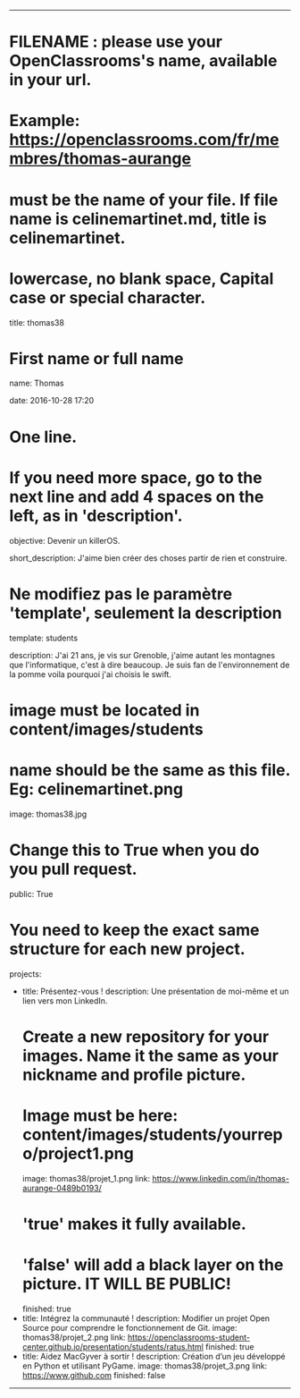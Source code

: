 ---

# FILENAME : please use your OpenClassrooms's name, available in your url.
# Example: https://openclassrooms.com/fr/membres/thomas-aurange
# must be the name of your file. If file name is celinemartinet.md, title is celinemartinet.
# lowercase, no blank space, Capital case or special character.

title: thomas38


# First name or full name

name: Thomas

date: 2016-10-28 17:20


# One line.

# If you need more space, go to the next line and add 4 spaces on the left, as in 'description'.

objective: Devenir un killerOS.

short_description: J'aime bien créer des choses partir de rien et construire.


# Ne modifiez pas le paramètre 'template', seulement la description

template: students

description:
  J'ai 21 ans, je vis sur Grenoble, j'aime autant les montagnes que l'informatique, 
  c'est à dire beaucoup. Je suis fan de l'environnement de la pomme voila 
  pourquoi j'ai choisis le swift.


# image must be located in content/images/students

# name should be the same as this file. Eg: celinemartinet.png

image: thomas38.jpg


# Change this to True when you do you pull request.

public: True


# You need to keep the exact same structure for each new project.

projects:
  - title: Présentez-vous !
    description: Une présentation de moi-même et un lien vers mon LinkedIn.
    # Create a new repository for your images. Name it the same as your nickname and profile picture.
    # Image must be here: content/images/students/yourrepo/project1.png
    image: thomas38/projet_1.png
    link: https://www.linkedin.com/in/thomas-aurange-0489b0193/
    # 'true' makes it fully available.
    # 'false' will add a black layer on the picture. IT WILL BE PUBLIC!
    finished: true
  - title: Intégrez la communauté !
    description: Modifier un projet Open Source pour comprendre le fonctionnement de Git. 
    image: thomas38/projet_2.png
    link: https://openclassrooms-student-center.github.io/presentation/students/ratus.html
    finished: true
  - title: Aidez MacGyver à sortir !
    description: Création d’un jeu développé en Python et utilisant PyGame.
    image: thomas38/projet_3.png
    link: https://www.github.com
    finished: false
---